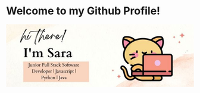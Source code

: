 # Welcome to my Github Profile!

<img src="./Banner/Profile.jpg" alt="banner-that-says-I'm-Sara-junior-software-engineer" width="900">
